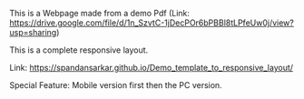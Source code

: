 This is a Webpage made from a demo Pdf (Link: https://drive.google.com/file/d/1n_SzvtC-1jDecPOr6bPBBl8tLPfeUw0j/view?usp=sharing)

This is a complete responsive layout.

Link: https://spandansarkar.github.io/Demo_template_to_responsive_layout/

Special Feature: Mobile version first then the PC version.
